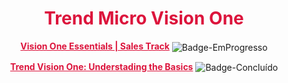 <h1 align="center"><span style ="color: #DC143C">Trend Micro Vision One</h1>

<p align="center">
<a href="SalesTrack.md" style="color:#DC143C"><b>Vision One Essentials | Sales Track</b></a>
<img align="center" src="https://img.shields.io/badge/Em%20Progresso-DC143C?style=flat" alt="Badge-EmProgresso">
</p>

<p align="center">
<a href="UnderstadingTheBasics.md" style="color:#DC143C"><b>Trend Vision One: Understading the Basics</b></a>
<img align="center" src="https://img.shields.io/badge/Conclu%C3%ADdo-DC143C?style=flat" alt="Badge-Concluído">
</p>

